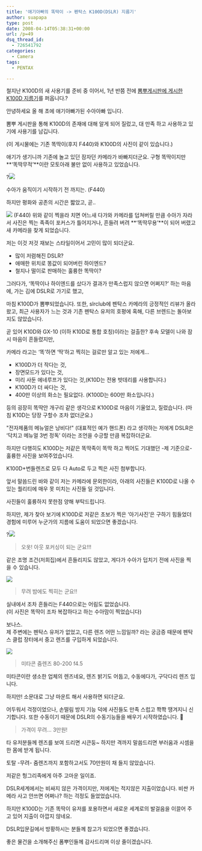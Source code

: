 ```yaml
---
title: '애기아빠의 똑딱이 -> 펜탁스 K100D(DSLR) 지름기'
author: suapapa
type: post
date: 2008-04-14T05:38:31+00:00
url: /p=49
dsq_thread_id:
  - 726541792
categories:
  - Camera
tags:
  - PENTAX

---
```

철지난 K100D의 새 사용기를 준비 중 이어서, 1년 반쯤 전에 [뽐뿌게시판에 게시한 K100D 지름기](http://www.ppomppu.co.kr/zboard/view.php?id=review&page=1&sn1=&divpage=1&sn=off&ss=on&sc=on&keyword=k100d&select_arrange=headnum&desc=asc&no=1987)를 퍼옵니다.?



안녕하세요 올 해 초에 애기아빠가된 수아아빠 입니다.

뽐뿌 게시판을 통해 K100D의 존재에 대해 알게 되어 질렀고, 대 만족 하고 사용하고 있기에 사용기를 남깁니다.

(이 게시물에는 기존 똑딱이(후지 F440)와 K100D의 사진이 같이 있습니다.)

애기가 생기니까 기존에 놀고 있던 잠자던 카메라가 바빠지더군요. 구형 똑딱이지만 **&#8216;똑딱무적&#8217;**이란 모토아래 불만 없이 사용하고 있었습니다.

?![](https://asset.homin.dev/blog/2008/04/sua_sleep.jpg)

[](https://asset.homin.dev/blog/2008/04/sua_sleep.jpg)수아가 움직이기 시작하기 전 까지는. (F440)

하지만 평화와 공존의 시간은 짧았고, 곧..

![](https://asset.homin.dev/blog/2008/04/sua_attack.jpg)
(F440)
위와 같이 찍을라 치면 어느새 다가와 카메라를 덥쳐버릴 만큼 수아가 자라서 사진은 찍는 족족이 포커스가 틀어지거나, 흔들려 버려 **&#8216;똑딱무용&#8217;**이 되어 버렸고 새 카메라을 찾게 되었습니다.

저는 이것 저것 재보는 스타일이어서 고민이 많이 되더군요.

  * 많이 저렴해진 DSLR?
  * 애매한 위치로 똥값이 되어버린 하이엔드?
  * 철지나 떨이로 판매하는 훌륭한 똑딱이?

그러다가, &#8216;똑딱이나 하이엔드를 샀다가 결과가 만족스럽지 않으면 어쩌지?&#8217; 하는 마음에, 가는 김에 DSLR로 가기로 했고,

마침 K100D가 뽐뿌되었습니다. 또한, slrclub에 펜탁스 카메라의 긍정적인 리뷰가 올라왔고, 최근 사용자가 느는 것과 기존 펜탁스 유저의 호평에 혹해, 다른 브렌드는 돌아보지도 않았습니다.

곧 있어 K10D와 GX-10 (이하 K10D로 통합 호칭)이라는 걸출한? 후속 모델이 나와 잠시 마음이 흔들렸지만,

카메라 라고는 &#8216;똑&#8217;하면 &#8216;딱&#8217;하고 찍히는 걸로만 알고 있는 저에게&#8230;

  * K100D가 더 작다는 것,
  * 장면모드가 있다는 것,
  * 미리 사둔 에네루프가 있다는 것,(K10D는 전용 밧데리를 사용합니다.)
  * K100D가 더 싸다는 것,
  * 400만 이상의 화소는 필요없다. (K100D는 600만 화소입니다.)

등의 굉장히 똑딱안 개구리 같은 생각으로 K100D로 마음이 기울었고, 질렀습니다. (마침 K10D는 당장 구할수 조차 없더군요.)

"전자제품의 메뉴얼은 낭비다!" (대표적인 예가 핸드폰)
라고 생각하는 저에게 DSLR은 &#8216;닥치고 메뉴얼 3번 정독&#8217; 이라는 조언을 수긍할 만큼 복잡하더군요.

하지만 다행히도 K100D는 저같은 똑딱족이 똑딱 하고 찍어도 기대했던 -제 기준으로- 훌륭한 사진을 보여주었습니다.

K100D+번들렌즈로 모두 다 Auto로 두고 찍은 사진 첨부합니다.

앞서 말씀드린 바와 같이 저는 카메라에 문외한이라, 아래의 사진들은 K100D로 나올 수 있는 퀄리티에 매우 못 미치는 사진들 일 것입니다.

사진들이 훌륭하지 못한점 양해 부탁드립니다.

하지만, 제가 찾아 보기에 K100D로 저같은 초보가 찍은 &#8216;아기사진&#8217;은 구하기 힘들었더 경험에 미루어 누군가의 지름에 도움이 되었으면 좋겠습니다.

?![](https://asset.homin.dev/blog/2008/04/sua_focus.jpg)

> 오옷! 아웃 포커싱이 되는 군요!!!

같은 조명 조건(저희집)에서 흔들리지도 않았고, 게다가 수아가 덥치기 전에 사진을 찍을 수 있습니다.

![](https://asset.homin.dev/blog/2008/04/sua_dad.jpg)

> 무려 밤에도 찍히는 군요!!

실내에서 조차 흔들리는 F440으로는 어림도 없었습니다.  
(이 사진은 똑딱이 조차 복잡하다고 하는 수아맘이 찍었습니다)

보나스.  
제 주변에는 펜탁스 유저가 없었고, 다른 렌즈 어떤 느낌일까? 라는 궁금증 때문에 펜탁스 클럽 장터에서 중고 렌즈를 구입하게 되었습니다.

![](https://asset.homin.dev/blog/2008/04/imgp9148.jpg)

> 미타콘 줌렌즈 80-200 f4.5

미타콘이란 생소한 업체의 렌즈네요, 렌즈 밝기도 어둡고, 수동에다가, 구닥다리 렌즈 입니다.

하지만! 소문대로 그냥 마운트 해서 사용하면 되더군요.

어두워서 걱정이었으나, 손떨림 방지 기능 덕에 사진들도 만족 스럽고 쫙쫙 땡겨지니 신기합니다. 또한 수동이기 때문에 DSLR의 수동기능들을 배우기 시작하였습니다. 🙂

> 가격이 무려&#8230; 3만원!

타 유저분들께 렌즈를 보여 드리면 시큰둥~ 하지만 격까지 말씀드리면 부러움과 시셈을 한 몸에 받게 됩니다.

토탈 -무려- 줌렌즈까지 포함하고서도 70만원이 채 들지 않았습니다.

저같은 헝그리족에게 아주 고마운 일이죠.

DSLR세계에서는 비싸지 않은 가격이지만, 저에게는 적지않은 지출이었습니다. 비싼 카메라 사고 안쓰면 어쩌나? 하는 걱정도 들었었습니다.

하지만 K100D는 기존 똑딱이 유저를 포용하면서 새로운 세계로의 발걸음을 이끌어 주고 있어 지출이 아깝지 않네요.

DSLR입문길에서 방황하시는 분들께 참고가 되었으면 좋겠습니다.

좋은 물건을 소개해주신 폼뿌인들께 감사드리며 이상 줄이겠습니다.